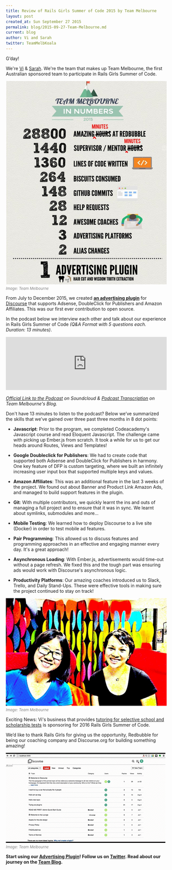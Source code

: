 ```yaml
---
title: Review of Rails Girls Summer of Code 2015 by Team Melbourne
layout: post
created_at: Sun September 27 2015
permalink: blog/2015-09-27-Team-Melbourne.md
current: blog
author: Vi and Sarah
twitter: TeamMelbKoala
---
```


G’day!  

We're [Vi](http://adcopywriter.github.io) & [Sarah](http://www.cyberkoi.com).  We're the team that makes up Team Melbourne, the first Australian sponsored team to participate in Rails Girls Summer of Code.  

<img src="/img/blog/2015/team-melbourne-final-infographic.jpeg">
<br><font color="grey"><small><i>Image: Team Melbourne</i></small></font>

From July to December 2015, we created **[an advertising plugin](https://github.com/team-melbourne-rgsoc2015/discourse-adplugin)** for [Discourse](http://discourse.org) that supports Adsense, DoubleClick for Publishers and Amazon Affiliates.  This was our first ever contribution to open source.

In the podcast below we interview each other and talk about our experience in Rails Girls Summer of Code *(Q&A Format with 5 questions each.  Duration: 13 minutes)*.

<iframe width="100%" height="166" scrolling="no" frameborder="no" src="https://w.soundcloud.com/player/?url=https%3A//api.soundcloud.com/tracks/223931295&amp;color=ff5500&amp;auto_play=false&amp;hide_related=false&amp;show_comments=true&amp;show_user=true&amp;show_reposts=false"></iframe>

*[Official Link to the Podcast](https://soundcloud.com/sarah-ni-520428285/podcast-team-melbourne-rgsoc-2015/s-8apCo) on Soundcloud & [Podcast Transcription]( http://team-melbourne-rgsoc2015.github.io/Transcription/) on Team Melbourne's Blog.*

Don't have 13 minutes to listen to the podcast? Below we’ve summarized the skills that we’ve gained over three past three months in 8 dot points:

- **Javascript**: Prior to the program, we completed Codeacademy's Javascript course and read Eloquent Javascript. The challenge came with picking up Ember.js from scratch. It took a while for us to get our heads around Routes, Views and Templates!

- **Google Doubleclick for Publishers**: We had to create code that supported both Adsense and DoubleClick for Publishers in harmony. One key feature of DFP is custom targeting, where we built an infinitely increasing user input box that supported multiple keys and values.

- **Amazon Affiliates**: This was an additional feature in the last 3 weeks of the project. We found out about Banner and Product Link Amazon Ads, and managed to build support features in the plugin. 

- **Git**: With multiple contributors, we quickly learnt the ins and outs of managing a full project and to ensure that it was in sync.  We learnt about symlinks, submodules and more…

- **Mobile Testing**: We learned how to deploy Discourse to a live site (Docker) in order to test mobile ad features.

- **Pair Programming**: This allowed us to discuss features and programming approaches in an effective and engaging manner every day. It's a great approach!

- **Asynchronous Loading**: With Ember.js, advertisements would time-out without a page refresh.  We fixed this and the tough part was ensuring ads would work with Discourse's asynchronous logic. 

- **Productivity Platforms**: Our amazing coaches introduced us to Slack, Trello, and Daily Stand-Ups. These were effective tools in making sure the project continued to stay on track!

<img src="/img/blog/2015/team-melbourne-team.jpg">
<br><font color="grey"><small><i>Image: Team Melbourne</i></small></font>

Exciting News: Vi's business that provides [tutoring for selective school and scholarship tests](https://www.examsuccess.com.au/) is sponsoring for 2016 Rails Girls Summer of Code.

We’d like to thank Rails Girls for giving us the opportunity, Redbubble for being our coaching company and Discourse.org for building something amazing!

<img src="/img/blog/2015/team-melbourne-discourse.gif">
<br><font color="grey"><small><i>Image: Team Melbourne</i></small></font>


**Start using our [Advertising Plugin](https://github.com/team-melbourne-rgsoc2015/discourse-adplugin)! Follow us on [Twitter](https://twitter.com/TeamMelbKoala). Read about our journey on the [Team Blog](http://team-melbourne-rgsoc2015.github.io/).**
